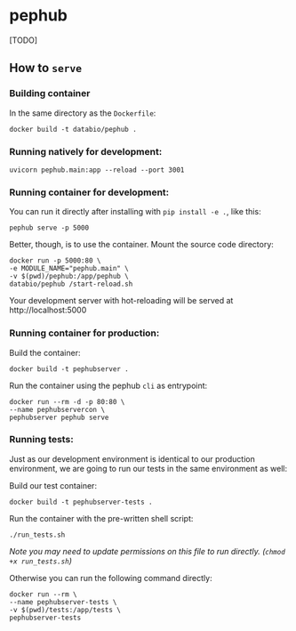 # pephub
[TODO]

## How to `serve`

### Building container

In the same directory as the `Dockerfile`:

```
docker build -t databio/pephub .
```

### Running natively for development:

```
uvicorn pephub.main:app --reload --port 3001
```

### Running container for development:

You can run it directly after installing with `pip install -e .`, like this:

```
pephub serve -p 5000
```

Better, though, is to use the container. Mount the source code directory:

```
docker run -p 5000:80 \
-e MODULE_NAME="pephub.main" \
-v $(pwd)/pephub:/app/pephub \
databio/pephub /start-reload.sh
```

Your development server with hot-reloading will be served at http://localhost:5000

### Running container for production:
Build the container:

```
docker build -t pephubserver .
```

Run the container using the pephub `cli` as entrypoint:

```
docker run --rm -d -p 80:80 \
--name pephubservercon \
pephubserver pephub serve
```

### Running tests:
Just as our development environment is identical to our production environment, we are going to run our tests in the same environment as well:

Build our test container:

```
docker build -t pephubserver-tests .
```

Run the container with the pre-written shell script:

```
./run_tests.sh
```
_Note you may need to update permissions on this file to run directly. (`chmod +x run_tests.sh`)_

Otherwise you can run the following command directly:

```
docker run --rm \
--name pephubserver-tests \
-v $(pwd)/tests:/app/tests \
pephubserver-tests
```